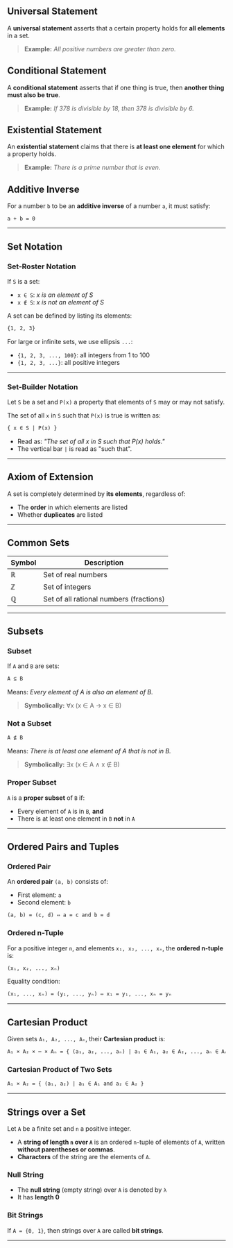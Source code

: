 ## Universal Statement

A **universal statement** asserts that a certain property holds for **all elements** in a set.

> **Example:**
> *All positive numbers are greater than zero.*

## Conditional Statement

A **conditional statement** asserts that if one thing is true, then **another thing must also be true**.

> **Example:**
> *If 378 is divisible by 18, then 378 is divisible by 6.*

## Existential Statement

An **existential statement** claims that there is **at least one element** for which a property holds.

> **Example:**
> *There is a prime number that is even.*

## Additive Inverse

For a number `b` to be an **additive inverse** of a number `a`, it must satisfy:

```
a + b = 0
```

---

## Set Notation

### Set-Roster Notation

If `S` is a set:

* `x ∈ S`: *x is an element of S*
* `x ∉ S`: *x is not an element of S*

A set can be defined by listing its elements:

```markdown
{1, 2, 3}
```

For large or infinite sets, we use ellipsis `...`:

* `{1, 2, 3, ..., 100}`: all integers from 1 to 100
* `{1, 2, 3, ...}`: all positive integers

---

### Set-Builder Notation

Let `S` be a set and `P(x)` a property that elements of `S` may or may not satisfy.

The set of all `x` in `S` such that `P(x)` is true is written as:

```markdown
{ x ∈ S | P(x) }
```

* Read as: *"The set of all x in S such that P(x) holds."*
* The vertical bar `|` is read as "such that".

---

## Axiom of Extension

A set is completely determined by **its elements**, regardless of:

* The **order** in which elements are listed
* Whether **duplicates** are listed

---

## Common Sets

| Symbol | Description                             |
| ------ | --------------------------------------- |
| **ℝ**  | Set of real numbers                     |
| **ℤ**  | Set of integers                         |
| **ℚ**  | Set of all rational numbers (fractions) |

---

## Subsets

### Subset

If `A` and `B` are sets:

```markdown
A ⊆ B
```

Means: *Every element of A is also an element of B.*

> **Symbolically:**
> ∀x (x ∈ A → x ∈ B)

### Not a Subset

```markdown
A ⊈ B
```

Means: *There is at least one element of A that is not in B.*

> **Symbolically:**
> ∃x (x ∈ A ∧ x ∉ B)

### Proper Subset

`A` is a **proper subset** of `B` if:

* Every element of `A` is in `B`, **and**
* There is at least one element in `B` **not** in `A`

---

## Ordered Pairs and Tuples

### Ordered Pair

An **ordered pair** `(a, b)` consists of:

* First element: `a`
* Second element: `b`

```markdown
(a, b) = (c, d) ⇔ a = c and b = d
```

### Ordered n-Tuple

For a positive integer `n`, and elements `x₁, x₂, ..., xₙ`, the **ordered n-tuple** is:

```markdown
(x₁, x₂, ..., xₙ)
```

Equality condition:

```markdown
(x₁, ..., xₙ) = (y₁, ..., yₙ) ⇔ x₁ = y₁, ..., xₙ = yₙ
```

---

## Cartesian Product

Given sets `A₁, A₂, ..., Aₙ`, their **Cartesian product** is:

```markdown
A₁ × A₂ × ⋯ × Aₙ = { (a₁, a₂, ..., aₙ) | a₁ ∈ A₁, a₂ ∈ A₂, ..., aₙ ∈ Aₙ }
```

### Cartesian Product of Two Sets

```markdown
A₁ × A₂ = { (a₁, a₂) | a₁ ∈ A₁ and a₂ ∈ A₂ }
```

---

## Strings over a Set

Let `A` be a finite set and `n` a positive integer.

* A **string of length `n` over `A`** is an ordered `n`-tuple of elements of `A`, written **without parentheses or commas**.
* **Characters** of the string are the elements of `A`.

### Null String

* The **null string** (empty string) over `A` is denoted by `λ`
* It has **length 0**

### Bit Strings

If `A = {0, 1}`, then strings over `A` are called **bit strings**.

---
